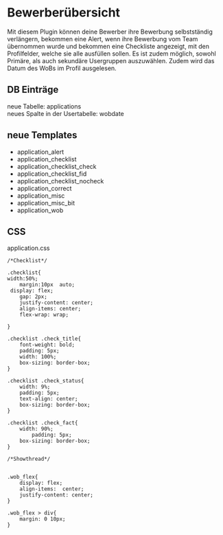 # Bewerberübersicht
Mit diesem Plugin können deine Bewerber ihre Bewerbung selbstständig verlängern, bekommen eine Alert, wenn ihre Bewerbung vom Team übernommen wurde und bekommen eine Checkliste angezeigt, mit den Profilfelder, welche sie alle ausfüllen sollen. Es ist zudem möglich, sowohl Primäre, als auch sekundäre Usergruppen auszuwählen. Zudem wird das Datum des WoBs im Profil ausgelesen.

## DB Einträge
neue Tabelle: applications<br />
neues Spalte in der Usertabelle: wobdate

## neue Templates
- application_alert 	
- application_checklist 	
- application_checklist_check 	
- application_checklist_fid 	
- application_checklist_nocheck 	
- application_correct 	
- application_misc 	
- application_misc_bit 	
- application_wob

## CSS
application.css
```
/*Checklist*/

.checklist{
width:50%;
	margin:10px  auto;
 display: flex; 
	gap: 2px;
	justify-content: center;
	align-items: center;
	flex-wrap: wrap;

}

.checklist .check_title{
	font-weight: bold;
	padding: 5px;
	width: 100%;
	box-sizing: border-box;
}

.checklist .check_status{
	width: 9%;
	padding: 5px;
	text-align: center;
	box-sizing: border-box;
}

.checklist .check_fact{
	width: 90%;
		padding: 5px;
	box-sizing: border-box;
}

/*Showthread*/


.wob_flex{
	display: flex;
	align-items:  center;
	justify-content: center;
}

.wob_flex > div{
	margin: 0 10px;	
}
```
